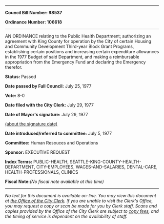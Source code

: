 

********

**Council Bill Number: 98537**
   
**Ordinance Number: 106618**
********

 AN ORDINANCE relating to the Public Health Department; authorizing an agreement with King County for operation by the City of certain Housing and Community Development Third-year Block Grant Programs, establishing certain positions and increasing certain expenditure allowances in the 1977 Budget of said Department, and making a reimbursable appropriation from the Emergency Fund and declaring the Emergency therefor.

**Status:** Passed
   
**Date passed by Full Council:** July 25, 1977
   
**Vote:** 8-0
   
**Date filed with the City Clerk:** July 29, 1977
   
**Date of Mayor's signature:** July 29, 1977
   
[(about the signature date)](/~public/approvaldate.htm)
   
   
   
**Date introduced/referred to committee:** July 5, 1977
   
**Committee:** Human Resouces and Operations
   
**Sponsor:** EXECUTIVE REQUEST
   
   
**Index Terms:** PUBLIC-HEALTH, SEATTLE-KING-COUNTY-HEALTH-DEPARTMENT, CITY-EMPLOYEES, WAGES-AND-SALARIES, DENTAL-CARE, HEALTH-PROFESSIONALS, CLINICS

**Fiscal Note:**_(No fiscal note available at this time)_
********

_No text for this document is available on-line. You may view this document at [the Office of the City Clerk](http://www.seattle.gov/leg/clerk/contactUs.htm). If you are unable to visit the Clerk's Office, you may request a copy or scan be made for you by Clerk staff. Scans and copies provided by the Office of the City Clerk are subject to [copy fees](http://clerk.seattle.gov/~public/clerkfees.htm), and the timing of service is dependent on the availability of staff._

